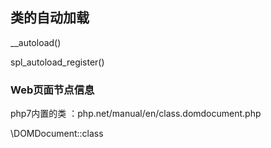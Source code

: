 ## 类的自动加载

__autoload()

spl_autoload_register()


### Web页面节点信息

php7内置的类 ：php.net/manual/en/class.domdocument.php

\DOMDocument::class






